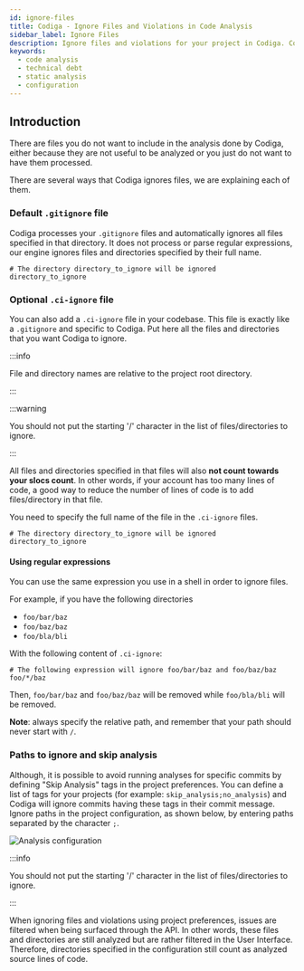 ```yaml
---
id: ignore-files
title: Codiga - Ignore Files and Violations in Code Analysis
sidebar_label: Ignore Files
description: Ignore files and violations for your project in Codiga. Configure your Codiga project and ignore directories for all analyses.
keywords:
  - code analysis
  - technical debt
  - static analysis
  - configuration
---
```


## Introduction

There are files you do not want to include in the analysis done by Codiga,
either because they are not useful to be analyzed or you just do not want
to have them processed.

There are several ways that Codiga ignores files, we are explaining
each of them.

### Default `.gitignore` file

Codiga processes your `.gitignore` files and automatically ignores all files specified in that directory.
It does not process or parse regular expressions, our engine ignores files and directories
specified by their full name.

```
# The directory directory_to_ignore will be ignored
directory_to_ignore

```

### Optional `.ci-ignore` file

You can also add a `.ci-ignore` file in your codebase. This file is
exactly like a `.gitignore` and specific to Codiga. Put here all
the files and directories that you want Codiga to ignore.

:::info
 
 File and directory names are relative to the project root directory.

:::

:::warning
 
 You should not put the starting '/' character in the list of files/directories to ignore.

:::

All files and directories specified in that files will also **not count
towards your slocs count**. In other words, if your account has too many
lines of code, a good way to reduce the number of lines of code is
to add files/directory in that file.

You need to specify the full name of the file in the `.ci-ignore` files.

```
# The directory directory_to_ignore will be ignored
directory_to_ignore
```

#### Using regular expressions

You can use the same expression you use in a shell in order to ignore
files.

For example, if you have the following directories

- `foo/bar/baz`
- `foo/baz/baz`
- `foo/bla/bli`

With the following content of `.ci-ignore`:

```
# The following expression will ignore foo/bar/baz and foo/baz/baz
foo/*/baz
```

Then, `foo/bar/baz` and `foo/baz/baz` will be removed while `foo/bla/bli`
will be removed.

**Note**: always specify the relative path, and remember that your path should never start with `/`.

### Paths to ignore and skip analysis

Although, it is possible to avoid running analyses for specific commits by defining "Skip Analysis" tags in the project preferences. You can define a list of tags for your projects (for example: `skip_analysis;no_analysis`) and Codiga will ignore commits having these tags in their commit message. Ignore paths in the project configuration, as shown below,
by entering paths separated by the character `;`.

![Analysis configuration](/img/analysis-configuration-03.png)

:::info
 
 You should not put the starting '/' character in the list of files/directories to ignore.

:::

When ignoring files and violations using project preferences, issues
are filtered when being surfaced through the API. In other words, these
files and directories are still analyzed but are rather filtered
in the User Interface. Therefore, directories specified in the configuration
still count as analyzed source lines of code.
